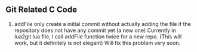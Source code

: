 ## Git Related C Code
1. addFile only create a initial commit without actually adding the file if the repository does not have any commit yet (a new one)
	Currently in lua2git.lua file, I call addFile function twice for a new repo. (This will work, but it definitely is not elegant)
	Will fix this problem very soon.
